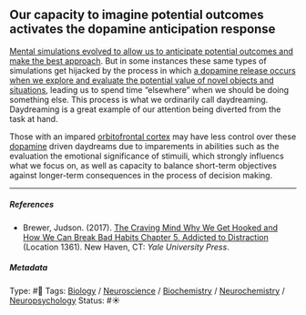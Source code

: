 ## Our capacity to imagine potential outcomes activates the dopamine anticipation response

[Mental simulations evolved to allow us to anticipate potential outcomes and make the best approach](Mental%20simulations%20evolved%20to%20allow%20us%20to%20anticipate%20potential%20outcomes%20and%20make%20the%20best%20approach.md). But in some instances these same types of simulations get hijacked by the process in which [a dopamine release occurs when we explore and evaluate the potential value of novel objects and situations](A%20dopamine%20release%20occurs%20when%20we%20explore%20and%20evaluate%20the%20potential%20value%20of%20novel%20objects%20and%20situations.md), leading us to spend time “elsewhere” when we should be doing something else. This process is what we ordinarily call daydreaming. Daydreaming is a great example of our attention being diverted from the task at hand. 

Those with an impared [orbitofrontal cortex](Orbitofrontal%20cortex.md) may have less control over these [dopamine](Dopamine.md) driven daydreams due to imparements in abilities such as the evaluation the emotional significance of stimuili, which strongly influencs what we focus on, as well as capacity to balance short-term objectives against longer-term consequences in the process of decision making.

---

##### References

* Brewer, Judson. (2017). [The Craving Mind Why We Get Hooked and How We Can Break Bad Habits Chapter 5. Addicted to Distraction](The%20Craving%20Mind%20Why%20We%20Get%20Hooked%20and%20How%20We%20Can%20Break%20Bad%20Habits%20Chapter%205.%20Addicted%20to%20Distraction.md) (Location 1361). New Haven, CT: *Yale University Press*. 

##### Metadata

Type: #🔴 
Tags: [Biology]() / [Neuroscience](Neuroscience.md) / [Biochemistry](Biochemistry.md) / [Neurochemistry](Neurochemistry.md) / [Neuropsychology](Neuropsychology.md)
Status: #☀️ 
